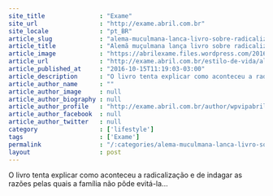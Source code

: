 ```yaml
---
site_title               : "Exame"
site_url                 : "http://exame.abril.com.br"
site_locale              : "pt_BR"
article_slug             : "alema-muculmana-lanca-livro-sobre-radicalizacao-de-seu-filho"
article_title            : "Alemã muçulmana lança livro sobre radicalização de seu filho"
article_image            : "https://abrilexame.files.wordpress.com/2016/10/size_960_16_9_militante-do-estado-islamico-em-mosul-no-iraque2.jpg?quality=70&strip=all&w=960"
article_url              : "http://exame.abril.com.br/estilo-de-vida/alema-muculmana-lanca-livro-sobre-radicalizacao-de-seu-filho/"
article_published_at     : "2016-10-15T11:19:03-03:00"
article_description      : "O livro tenta explicar como aconteceu a radicalização e de indagar as razões pelas quais a família não pôde evitá-la..."
article_author_name      : ""
article_author_image     : null
article_author_biography : null
article_author_profile   : "http://exame.abril.com.br/author/wpvipabril/"
article_author_facebook  : null
article_author_twitter   : null
category                 : ['lifestyle']
tags                     : ['Exame']
permalink                : "/:categories/alema-muculmana-lanca-livro-sobre-radicalizacao-de-seu-filho/"
layout                   : post
---
```


O livro tenta explicar como aconteceu a radicalização e de indagar as razões pelas quais a família não pôde evitá-la...
